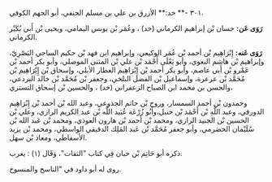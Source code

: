 ٣٠١ -** خد:** الأزرق بن علي بن مسلم الحنفي، أبو الجهم الكوفي.

**رَوَى عَن:** حسان بْن إبراهيم الكرماني (خد) ، وعُمَر بْن يونس اليمامي، ويحيى بْن أَبي بُكَيْر الكرماني.

**رَوَى عَنه:** إِبْرَاهِيم بْن أحمد بْن عُمَر الوكيعي، وإبراهيم ابن فهد بْن حكيم الساجي البَصْرِيّ، وإبراهيم بْن هاشم البغوي، وأبو يَعْلَى أَحْمَد بْن علي بْن المثنى الموصلي، وأبو بكر أحمد بْن عَمْرو بْن أَبي عاصم، وأبو بكر أحمد بْن إِبْرَاهِيم العطار الأبلي، وإسحاق بْن إِبْرَاهِيم بْن مُحَمَّد بْن عرعرة، وإسماعيل بْن الفضل البلخي، وجعفر بْن مُحَمَّد بْن خالد البردعي، والحسن بن محمد ابن الصباح الزعفراني (خد) ، والحسين بْن إسحاق التستري،

وحمدون بْن أحمد السمسار، وروح بْن حاتم الجذوعي، وعبد الله بْن أحمد بْن إِبْرَاهِيم الدورقي، وعبد اللَّهِ بْن أَحْمَد بْن حنبل،وأَبُو زُرْعَة عُبَيد اللَّه بْن عبد الكريم الرازي، وعلي بْن الحسين بْن الجنيد الرازي، ومحمد بْن أحمد بْن هارون العوذي، ومحمد بْن عَبد الله بْن سُلَيْمان الحضرمي، وأبو جعفر مُحَمَّد بْن عَبد المَلِك الدقيقي الواسطي، ومحمد بْن يزيد الأسفاطي، ومعاذ بْن سهل.

ذكره أبو حَاتِم بْن حبان فِي كتاب "الثقات"، وَقَال (١) : يغرب.

روى له أبو داود في "الناسخ والمنسوخ.